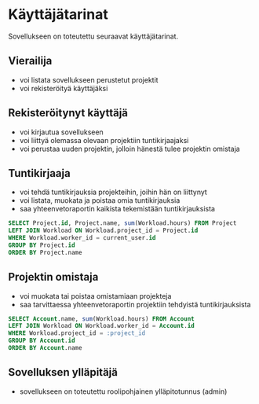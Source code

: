 # Käyttäjätarinat

Sovellukseen on toteutettu seuraavat käyttäjätarinat.

## Vierailija

- voi listata sovellukseen perustetut projektit
- voi rekisteröityä käyttäjäksi

## Rekisteröitynyt käyttäjä

- voi kirjautua sovellukseen
- voi liittyä olemassa olevaan projektiin tuntikirjaajaksi
- voi perustaa uuden projektin, jolloin hänestä tulee projektin omistaja

## Tuntikirjaaja

- voi tehdä tuntikirjauksia projekteihin, joihin hän on liittynyt
- voi listata, muokata ja poistaa omia tuntikirjauksia
- saa yhteenvetoraportin kaikista tekemistään tuntikirjauksista

```sql
SELECT Project.id, Project.name, sum(Workload.hours) FROM Project
LEFT JOIN Workload ON Workload.project_id = Project.id
WHERE Workload.worker_id = current_user.id
GROUP BY Project.id
ORDER BY Project.name
```

## Projektin omistaja

- voi muokata tai poistaa omistamiaan projekteja
- saa tarvittaessa yhteenvetoraportin projektiin tehdyistä tuntikirjauksista

```sql
SELECT Account.name, sum(Workload.hours) FROM Account
LEFT JOIN Workload ON Workload.worker_id = Account.id
WHERE Workload.project_id = :project_id
GROUP BY Account.id
ORDER BY Account.name
```

## Sovelluksen ylläpitäjä

- sovellukseen on toteutettu roolipohjainen ylläpitotunnus (admin)

